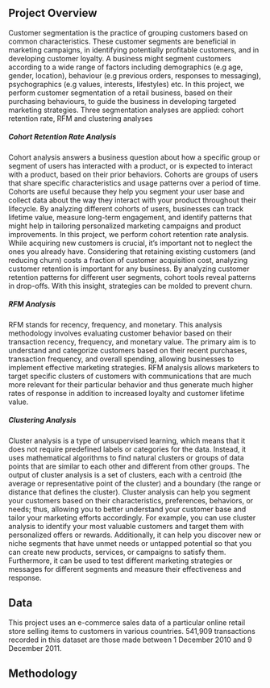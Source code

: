 ## Project Overview
Customer segmentation is the practice of grouping customers based on common characteristics. These customer segments are beneficial in marketing campaigns, in identifying potentially profitable customers, and in developing customer loyalty. A business might segment customers according to a wide range of factors including demographics (e.g age, gender, location), behaviour (e.g previous orders, responses to messaging), psychographics (e.g values, interests, lifestyles) etc. In this project, we perform customer segmentation of a retail business, based on their purchasing behaviours, to guide the business in developing targeted marketing strategies. Three segmentation analyses are applied: cohort retention rate, RFM and clustering analyses 
##### Cohort Retention Rate Analysis
Cohort analysis answers a business question about how a specific group or segment of users has interacted with a product, or is expected to interact with a product, based on their prior behaviors. Cohorts are groups of users that share specific characteristics and usage patterns over a period of time. Cohorts are useful because they help you segment your user base and collect data about the way they interact with your product throughout their lifecycle. By analyzing different cohorts of users, businesses can track lifetime value, measure long-term engagement, and identify patterns that might help in tailoring personalized marketing campaigns and product improvements. In this project, we perform cohort retention rate analysis. While acquiring new customers is crucial, it’s important not to neglect the ones you already have. Considering that retaining existing customers (and reducing churn) costs a fraction of customer acquisition cost, analyzing customer retention is important for any business. By analyzing customer retention patterns for different user segments, cohort tools reveal patterns in drop-offs. With this insight, strategies can be molded to prevent churn.
##### RFM Analysis
RFM stands for recency, frequency, and monetary. This analysis methodology involves evaluating customer behavior based on their transaction recency, frequency, and monetary value. The primary aim is to understand and categorize customers based on their recent purchases, transaction frequency, and overall spending, allowing businesses to implement effective marketing strategies. RFM analysis allows marketers to target specific clusters of customers with communications that are much more relevant for their particular behavior and thus generate much higher rates of response in addition to increased loyalty and customer lifetime value.
##### Clustering Analysis
Cluster analysis is a type of unsupervised learning, which means that it does not require predefined labels or categories for the data. Instead, it uses mathematical algorithms to find natural clusters or groups of data points that are similar to each other and different from other groups. The output of cluster analysis is a set of clusters, each with a centroid (the average or representative point of the cluster) and a boundary (the range or distance that defines the cluster). Cluster analysis can help you segment your customers based on their characteristics, preferences, behaviors, or needs; thus, allowing you to better understand your customer base and tailor your marketing efforts accordingly. For example, you can use cluster analysis to identify your most valuable customers and target them with personalized offers or rewards. Additionally, it can help you discover new or niche segments that have unmet needs or untapped potential so that you can create new products, services, or campaigns to satisfy them. Furthermore, it can be used to test different marketing strategies or messages for different segments and measure their effectiveness and response.
## Data
This project uses an e-commerce sales data of a particular online retail store selling items to customers in various countries. 541,909 transactions recorded in this dataset are those made between 1 December 2010 and 9 December 2011. 
## Methodology





